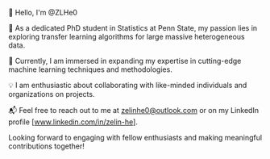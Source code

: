 👋 Hello, I'm @ZLHe0

🔬 As a dedicated PhD student in Statistics at Penn State, my passion lies in exploring transfer learning algorithms for large massive heterogeneous data.

🌱 Currently, I am immersed in expanding my expertise in cutting-edge machine learning techniques and methodologies.

💡 I am enthusiastic about collaborating with like-minded individuals and organizations on projects.

📬 Feel free to reach out to me at zelinhe0@outlook.com or on my LinkedIn profile [www.linkedin.com/in/zelin-he].

Looking forward to engaging with fellow enthusiasts and making meaningful contributions together!

<!---
ZLHe0/ZLHe0 is a ✨ special ✨ repository because its `README.md` (this file) appears on your GitHub profile.
You can click the Preview link to take a look at your changes.
--->
